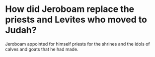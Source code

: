 # How did Jeroboam replace the priests and Levites who moved to Judah?

Jeroboam appointed for himself priests for the shrines and the idols of calves and goats that he had made.
